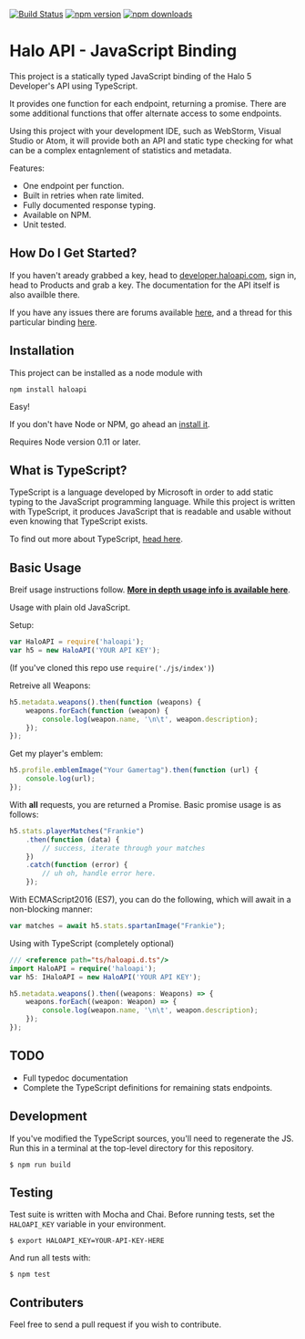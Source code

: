 [![Build Status](https://travis-ci.org/DerFlatulator/haloapi.svg)](https://travis-ci.org/DerFlatulator/haloapi) 
[![npm version](https://badge.fury.io/js/haloapi.svg)](https://badge.fury.io/js/haloapi) 
[![npm downloads](https://img.shields.io/npm/dt/haloapi.svg)](https://www.npmjs.com/package/haloapi)

# Halo API - JavaScript Binding

This project is a statically typed JavaScript binding of the Halo 5 Developer's API using TypeScript.

It provides one function for each endpoint, returning a promise. There are some additional functions that offer alternate access to some endpoints. 

Using this project with your development IDE, such as WebStorm, Visual Studio or Atom, it will provide both an API and static type checking for what can be a complex entagnlement of statistics and metadata.

Features:

- One endpoint per function.
- Built in retries when rate limited. 
- Fully documented response typing.
- Available on NPM.
- Unit tested.

## How Do I Get Started?

If you haven't aready grabbed a key, head to [developer.haloapi.com](https://developer.haloapi.com/), sign in, head to Products and grab a key. The documentation for the API itself is also availble there. 

If you have any issues there are forums available [here](https://www.halowaypoint.com/en-us/forums/01b3ca58f06c4bd4ad074d8794d2cf86/topics), and a thread for this particular binding [here](https://www.halowaypoint.com/en-us/forums/01b3ca58f06c4bd4ad074d8794d2cf86/topics/binding-javascript-node-js-module/bc2b9b9a-cef3-4394-b56e-523eb68aa9e6/posts).

## Installation 

This project can be installed as a node module with

    npm install haloapi

Easy!

If you don't have Node or NPM, go ahead an [install it](https://nodejs.org/en/download/).

Requires Node version 0.11 or later.

## What is TypeScript?

TypeScript is a language developed by Microsoft in order to add static typing to the JavaScript programming language. While this project is written with TypeScript, it produces JavaScript that is readable and usable without even knowing that TypeScript exists.

To find out more about TypeScript, [head here](http://www.typescriptlang.org/).

## Basic Usage

Breif usage instructions follow. **[More in depth usage info is available here](https://derflatulator.github.io/haloapi/docco/usage.html)**.

Usage with plain old JavaScript.

Setup:

```javascript
var HaloAPI = require('haloapi'); 
var h5 = new HaloAPI('YOUR API KEY');
```

(If you've cloned this repo use `require('./js/index')`)

Retreive all Weapons:

```javascript
h5.metadata.weapons().then(function (weapons) {
    weapons.forEach(function (weapon) {
        console.log(weapon.name, '\n\t', weapon.description);
    });
});
```

Get my player's emblem:

```javascript
h5.profile.emblemImage("Your Gamertag").then(function (url) { 
    console.log(url); 
});
```

With **all** requests, you are returned a Promise. Basic promise usage is as follows:

```javascript
h5.stats.playerMatches("Frankie")
    .then(function (data) {
        // success, iterate through your matches
    })
    .catch(function (error) {  
        // uh oh, handle error here.
    });
```

With ECMAScript2016 (ES7), you can do the following, which will await in a non-blocking manner:

```javascript
var matches = await h5.stats.spartanImage("Frankie");    
```

Using with TypeScript (completely optional)

```typescript    
/// <reference path="ts/haloapi.d.ts"/>
import HaloAPI = require('haloapi');
var h5: IHaloAPI = new HaloAPI('YOUR API KEY');

h5.metadata.weapons().then((weapons: Weapons) => {
    weapons.forEach((weapon: Weapon) => {
        console.log(weapon.name, '\n\t', weapon.description);
    });
});
```

## TODO

- Full typedoc documentation
- Complete the TypeScript definitions for remaining stats endpoints.

## Development

If you've modified the TypeScript sources, you'll need to regenerate the JS. Run this in a terminal at the top-level directory for this repository.

    $ npm run build  

## Testing

Test suite is written with Mocha and Chai. Before running tests, set the `HALOAPI_KEY` variable in your environment.

    $ export HALOAPI_KEY=YOUR-API-KEY-HERE

And run all tests with:

    $ npm test 

## Contributers

Feel free to send a pull request if you wish to contribute.
